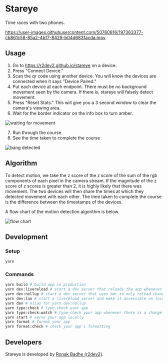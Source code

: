 # Stareye

Time races with two phones.

<!-- Demo Video -->
https://user-images.githubusercontent.com/50760816/197363377-cb861c58-85a2-4bf7-8429-b04d6831acda.mov

## Usage

1. Go to https://r2dev2.github.io/stareye on a device.
2. Press "Connect Device."
3. Scan the qr code using another device. You will know the devices are connected when it says "Device Paired."
4. Put each device at each endpoint. There must be no background movement seen by the camera. If there is, stareye will falsely detect movement.
5. Press "Reset Stats." This will give you a 3 second window to clear the camera's viewing area.
6. Wait for the border indicator on the info box to turn amber.

![waiting for movement](https://user-images.githubusercontent.com/50760816/197363607-55dfd069-cf89-4c9e-a972-a11b568cee0c.png)

7. Run through the course.
8. See the time taken to complete the course

![bang detected](https://user-images.githubusercontent.com/50760816/197363636-45624ae9-70e8-42c0-b9b9-adde8fe21b39.png)

## Algorithm

<!--
Graphviz code to generate graph

digraph G {
    
	subgraph cluster_0 {
		style=filled;
		color=lightgrey;
		node [style=filled,color=white];
		a0 [label="camera"]
		a1 [label="Σ(r + g + b)\nfor each pixel"]
		a2 [label="update running\nμ and σ stats"]
		a3 [label="update running\nstats on μ and σ"]
		a0 -> a1 -> a2 -> a3;
		a3 -> a0 [label="repeat every 10ms"]
		label = "calibration";
	}

	subgraph cluster_1 {
		style=filled;
		color=lightgrey;
		node [style=filled,color=white];
		b0 [label="camera"]
		b1 [label="Σ(r + g + b)\nfor each pixel"]
		b2 [label="check z score of z score\nof pixel sum"]
		b0 -> b1 -> b2
		b2->b0 [label="repeat every 10ms"]
		label = "detection";
	}
	a3->b0 [label="after 100 samples"]
    b2->end [label="  |z of z| > 2"]
    end [label="time of movement"]
}
-->

To detect motion, we take the z score of the z score of the sum of the rgb components of each pixel in the camera stream. If the magnitude of the z score of z scores is greater than 2, it is highly likely that there was movement. The two devices will then share the times at which they detected movement with each other. The time taken to complete the course is the difference between the timestamps of the devices.

A flow chart of the motion detection algorithm is below.

![flow chart](https://user-images.githubusercontent.com/50760816/197364248-e69cedda-3010-4647-873c-6e0767a8de3f.png)

## Development

### Setup

```bash
yarn
```

### Commands

```bash
yarn build # build app in production
yarn dev:livereload # start a dev server that reloads the app whenever a change is made
yarn dev:nollup # start a dev server that uses hmr to only reload changed portions of app
yarn dev:lan # start a livereload server and make it accessible on local network (useful for running on phone)
yarn dev # alias for yarn dev:nollup
yarn type:check # type-check your app
yarn type:check:watch # type-check your app whenever there is a change to source code
yarn start # serve your app locally
yarn format # format your app
yarn format:check # check your app's formatting
```

## Developers

Stareye is developed by [Ronak Badhe (r2dev2)](https://github.com/r2dev2/stareye).
